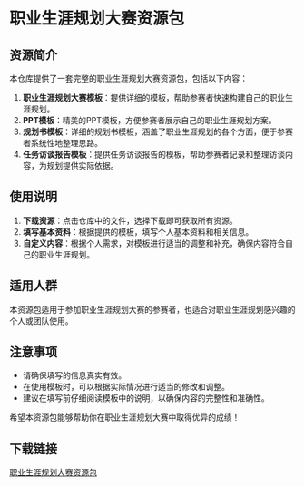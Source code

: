 # 职业生涯规划大赛资源包

## 资源简介
本仓库提供了一套完整的职业生涯规划大赛资源包，包括以下内容：

1. **职业生涯规划大赛模板**：提供详细的模板，帮助参赛者快速构建自己的职业生涯规划。
2. **PPT模板**：精美的PPT模板，方便参赛者展示自己的职业生涯规划方案。
3. **规划书模板**：详细的规划书模板，涵盖了职业生涯规划的各个方面，便于参赛者系统性地整理思路。
4. **任务访谈报告模板**：提供任务访谈报告的模板，帮助参赛者记录和整理访谈内容，为规划提供实际依据。

## 使用说明
1. **下载资源**：点击仓库中的文件，选择下载即可获取所有资源。
2. **填写基本资料**：根据提供的模板，填写个人基本资料和相关信息。
3. **自定义内容**：根据个人需求，对模板进行适当的调整和补充，确保内容符合自己的职业生涯规划。

## 适用人群
本资源包适用于参加职业生涯规划大赛的参赛者，也适合对职业生涯规划感兴趣的个人或团队使用。

## 注意事项
- 请确保填写的信息真实有效。
- 在使用模板时，可以根据实际情况进行适当的修改和调整。
- 建议在填写前仔细阅读模板中的说明，以确保内容的完整性和准确性。

希望本资源包能够帮助你在职业生涯规划大赛中取得优异的成绩！

## 下载链接

[职业生涯规划大赛资源包](https://pan.quark.cn/s/d62306e2dc66)